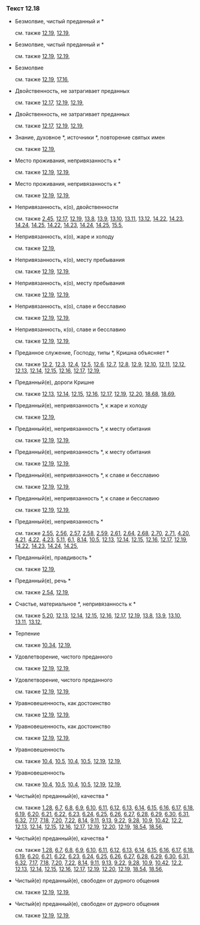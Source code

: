 ### Текст 12.18
	
- Безмолвие, чистый преданный и \*

	см. также  [12.19](../12/1219.md),  [12.19](../12/1219.md), 
	
- Безмолвие, чистый преданный и \*

	см. также  [12.19](../12/1219.md),  [12.19](../12/1219.md), 
	
- Безмолвие

	см. также  [12.19](../12/1219.md),  [17.16](../17/1716.md), 
	
- Двойственность, не затрагивает преданных

	см. также  [12.17](../12/1217.md),  [12.19](../12/1219.md),  [12.19](../12/1219.md), 
	
- Двойственность, не затрагивает преданных

	см. также  [12.17](../12/1217.md),  [12.19](../12/1219.md),  [12.19](../12/1219.md), 
	
- Знание, духовное \*, источники \*, повторение святых имен

	см. также  [12.19](../12/1219.md), 
	
- Место проживания, непривязанность к \*

	см. также  [12.19](../12/1219.md),  [12.19](../12/1219.md), 
	
- Место проживания, непривязанность к \*

	см. также  [12.19](../12/1219.md),  [12.19](../12/1219.md), 
	
- Непривязанность, к(о), двойственности

	см. также  [2.45](../02/0245.md),  [12.17](../12/1217.md),  [12.19](../12/1219.md),  [13.8](../13/1308.md),  [13.9](../13/1309.md),  [13.10](../13/1310.md),  [13.11](../13/1311.md),  [13.12](../13/1312.md),  [14.22](../14/1422.md),  [14.23](../14/1423.md),  [14.24](../14/1424.md),  [14.25](../14/1425.md),  [14.22](../14/1422.md),  [14.23](../14/1423.md),  [14.24](../14/1424.md),  [14.25](../14/1425.md),  [15.5](../15/1505.md), 
	
- Непривязанность, к(о), жаре и холоду

	см. также  [12.19](../12/1219.md), 
	
- Непривязанность, к(о), месту пребывания

	см. также  [12.19](../12/1219.md),  [12.19](../12/1219.md), 
	
- Непривязанность, к(о), месту пребывания

	см. также  [12.19](../12/1219.md),  [12.19](../12/1219.md), 
	
- Непривязанность, к(о), славе и бесславию

	см. также  [12.19](../12/1219.md),  [12.19](../12/1219.md), 
	
- Непривязанность, к(о), славе и бесславию

	см. также  [12.19](../12/1219.md),  [12.19](../12/1219.md), 
	
- Преданное служение, Господу, типы \*, Кришна объясняет \*

	см. также  [12.2](../12/1202.md),  [12.3](../12/1203.md),  [12.4](../12/1204.md),  [12.5](../12/1205.md),  [12.6](../12/1206.md),  [12.7](../12/1207.md),  [12.8](../12/1208.md),  [12.9](../12/1209.md),  [12.10](../12/1210.md),  [12.11](../12/1211.md),  [12.12](../12/1212.md),  [12.13](../12/1213.md),  [12.14](../12/1214.md),  [12.15](../12/1215.md),  [12.16](../12/1216.md),  [12.17](../12/1217.md),  [12.19](../12/1219.md), 
	
- Преданный(е), дороги Кришне

	см. также  [12.13](../12/1213.md),  [12.14](../12/1214.md),  [12.15](../12/1215.md),  [12.16](../12/1216.md),  [12.17](../12/1217.md),  [12.19](../12/1219.md),  [12.20](../12/1220.md),  [18.68](../18/1868.md),  [18.69](../18/1869.md), 
	
- Преданный(е), непривязанность \*, к жаре и холоду

	см. также  [12.19](../12/1219.md), 
	
- Преданный(е), непривязанность \*, к месту обитания

	см. также  [12.19](../12/1219.md),  [12.19](../12/1219.md), 
	
- Преданный(е), непривязанность \*, к месту обитания

	см. также  [12.19](../12/1219.md),  [12.19](../12/1219.md), 
	
- Преданный(е), непривязанность \*, к славе и бесславию

	см. также  [12.19](../12/1219.md),  [12.19](../12/1219.md), 
	
- Преданный(е), непривязанность \*, к славе и бесславию

	см. также  [12.19](../12/1219.md),  [12.19](../12/1219.md), 
	
- Преданный(е), непривязанность \*

	см. также  [2.55](../02/0255.md),  [2.56](../02/0256.md),  [2.57](../02/0257.md),  [2.58](../02/0258.md),  [2.59](../02/0259.md),  [2.61](../02/0261.md),  [2.64](../02/0264.md),  [2.68](../02/0268.md),  [2.70](../02/0270.md),  [2.71](../02/0271.md),  [4.20](../04/0420.md),  [4.21](../04/0421.md),  [4.22](../04/0422.md),  [4.23](../04/0423.md),  [5.11](../05/0511.md),  [6.1](../06/0601.md),  [8.14](../08/0814.md),  [10.5](../10/1005.md),  [12.13](../12/1213.md),  [12.14](../12/1214.md),  [12.15](../12/1215.md),  [12.16](../12/1216.md),  [12.17](../12/1217.md),  [12.19](../12/1219.md),  [14.22](../14/1422.md),  [14.23](../14/1423.md),  [14.24](../14/1424.md),  [14.25](../14/1425.md), 
	
- Преданный(е), правдивость \*

	см. также  [12.19](../12/1219.md), 
	
- Преданный(е), речь \*

	см. также  [2.54](../02/0254.md),  [12.19](../12/1219.md), 
	
- Счастье, материальное \*, непривязанность к \*

	см. также  [5.20](../05/0520.md),  [12.13](../12/1213.md),  [12.14](../12/1214.md),  [12.15](../12/1215.md),  [12.16](../12/1216.md),  [12.17](../12/1217.md),  [12.19](../12/1219.md),  [13.8](../13/1308.md),  [13.9](../13/1309.md),  [13.10](../13/1310.md),  [13.11](../13/1311.md),  [13.12](../13/1312.md), 
	
- Терпение

	см. также  [10.34](../10/1034.md),  [12.19](../12/1219.md), 
	
- Удовлетворение, чистого преданного

	см. также  [12.19](../12/1219.md),  [12.19](../12/1219.md), 
	
- Удовлетворение, чистого преданного

	см. также  [12.19](../12/1219.md),  [12.19](../12/1219.md), 
	
- Уравновешенность, как достоинство

	см. также  [12.19](../12/1219.md),  [12.19](../12/1219.md), 
	
- Уравновешенность, как достоинство

	см. также  [12.19](../12/1219.md),  [12.19](../12/1219.md), 
	
- Уравновешенность

	см. также  [10.4](../10/1004.md),  [10.5](../10/1005.md),  [10.4](../10/1004.md),  [10.5](../10/1005.md),  [12.19](../12/1219.md),  [12.19](../12/1219.md), 
	
- Уравновешенность

	см. также  [10.4](../10/1004.md),  [10.5](../10/1005.md),  [10.4](../10/1004.md),  [10.5](../10/1005.md),  [12.19](../12/1219.md),  [12.19](../12/1219.md), 
	
- Чистый(е) преданный(е), качества \*

	см. также  [1.28](../01/0128.md),  [6.7](../06/0607.md),  [6.8](../06/0608.md),  [6.9](../06/0609.md),  [6.10](../06/0610.md),  [6.11](../06/0611.md),  [6.12](../06/0612.md),  [6.13](../06/0613.md),  [6.14](../06/0614.md),  [6.15](../06/0615.md),  [6.16](../06/0616.md),  [6.17](../06/0617.md),  [6.18](../06/0618.md),  [6.19](../06/0619.md),  [6.20](../06/0620.md),  [6.21](../06/0621.md),  [6.22](../06/0622.md),  [6.23](../06/0623.md),  [6.24](../06/0624.md),  [6.25](../06/0625.md),  [6.26](../06/0626.md),  [6.27](../06/0627.md),  [6.28](../06/0628.md),  [6.29](../06/0629.md),  [6.30](../06/0630.md),  [6.31](../06/0631.md),  [6.32](../06/0632.md),  [7.17](../07/0717.md),  [7.18](../07/0718.md),  [7.20](../07/0720.md),  [7.22](../07/0722.md),  [8.14](../08/0814.md),  [9.11](../09/0911.md),  [9.13](../09/0913.md),  [9.22](../09/0922.md),  [9.28](../09/0928.md),  [10.9](../10/1009.md),  [10.42](../10/1042.md),  [12.2](../12/1202.md),  [12.13](../12/1213.md),  [12.14](../12/1214.md),  [12.15](../12/1215.md),  [12.16](../12/1216.md),  [12.17](../12/1217.md),  [12.19](../12/1219.md),  [12.20](../12/1220.md),  [12.19](../12/1219.md),  [18.54](../18/1854.md),  [18.56](../18/1856.md), 
	
- Чистый(е) преданный(е), качества \*

	см. также  [1.28](../01/0128.md),  [6.7](../06/0607.md),  [6.8](../06/0608.md),  [6.9](../06/0609.md),  [6.10](../06/0610.md),  [6.11](../06/0611.md),  [6.12](../06/0612.md),  [6.13](../06/0613.md),  [6.14](../06/0614.md),  [6.15](../06/0615.md),  [6.16](../06/0616.md),  [6.17](../06/0617.md),  [6.18](../06/0618.md),  [6.19](../06/0619.md),  [6.20](../06/0620.md),  [6.21](../06/0621.md),  [6.22](../06/0622.md),  [6.23](../06/0623.md),  [6.24](../06/0624.md),  [6.25](../06/0625.md),  [6.26](../06/0626.md),  [6.27](../06/0627.md),  [6.28](../06/0628.md),  [6.29](../06/0629.md),  [6.30](../06/0630.md),  [6.31](../06/0631.md),  [6.32](../06/0632.md),  [7.17](../07/0717.md),  [7.18](../07/0718.md),  [7.20](../07/0720.md),  [7.22](../07/0722.md),  [8.14](../08/0814.md),  [9.11](../09/0911.md),  [9.13](../09/0913.md),  [9.22](../09/0922.md),  [9.28](../09/0928.md),  [10.9](../10/1009.md),  [10.42](../10/1042.md),  [12.2](../12/1202.md),  [12.13](../12/1213.md),  [12.14](../12/1214.md),  [12.15](../12/1215.md),  [12.16](../12/1216.md),  [12.17](../12/1217.md),  [12.19](../12/1219.md),  [12.20](../12/1220.md),  [12.19](../12/1219.md),  [18.54](../18/1854.md),  [18.56](../18/1856.md), 
	
- Чистый(е) преданный(е), свободен от дурного общения

	см. также  [12.19](../12/1219.md),  [12.19](../12/1219.md), 
	
- Чистый(е) преданный(е), свободен от дурного общения

	см. также  [12.19](../12/1219.md),  [12.19](../12/1219.md), 
